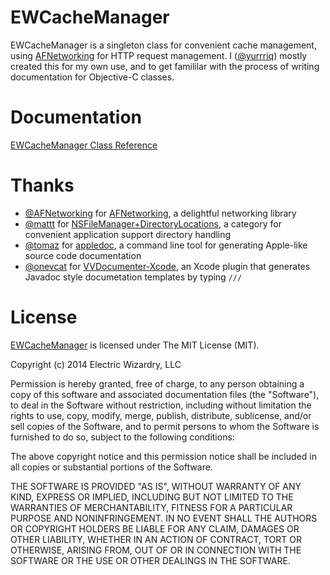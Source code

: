 EWCacheManager
=============

EWCacheManager is a singleton class for convenient cache management, using [AFNetworking](https://github.com/AFNetworking/AFNetworking) for HTTP request management. I ([@yurrriq](https://github.com/yurrriq)) mostly created this for my own use, and to get famililar with the process of writing documentation for Objective-C classes.

# Documentation
[EWCacheManager Class Reference](http://electric-wizardry.com/Classes/EWCacheManager.html)

# Thanks
- [@AFNetworking](https://github.com/AFNetworking) for [AFNetworking](https://github.com/AFNetworking/AFNetworking), a delightful networking library
- [@mattt](https://github.com/mattt) for [NSFileManager+DirectoryLocations](http://www.cocoawithlove.com/2010/05/finding-or-creating-application-support.html), a category for convenient application support directory handling
- [@tomaz](https://github.com/tomaz) for [appledoc](https://github.com/tomaz/appledoc), a command line tool for generating Apple-like source code documentation
- [@onevcat](https://github.com/onevcat) for [VVDocumenter-Xcode](https://github.com/onevcat/VVDocumenter-Xcode), an Xcode plugin that generates Javadoc style documetation templates by typing `///`

# License
[EWCacheManager](https://github.com/electricwizardry/cache-manager/) is licensed under The MIT License (MIT).

Copyright (c) 2014 Electric Wizardry, LLC

Permission is hereby granted, free of charge, to any person obtaining a copy
of this software and associated documentation files (the "Software"), to deal
in the Software without restriction, including without limitation the rights
to use, copy, modify, merge, publish, distribute, sublicense, and/or sell
copies of the Software, and to permit persons to whom the Software is
furnished to do so, subject to the following conditions:

The above copyright notice and this permission notice shall be included in
all copies or substantial portions of the Software.

THE SOFTWARE IS PROVIDED "AS IS", WITHOUT WARRANTY OF ANY KIND, EXPRESS OR
IMPLIED, INCLUDING BUT NOT LIMITED TO THE WARRANTIES OF MERCHANTABILITY,
FITNESS FOR A PARTICULAR PURPOSE AND NONINFRINGEMENT. IN NO EVENT SHALL THE
AUTHORS OR COPYRIGHT HOLDERS BE LIABLE FOR ANY CLAIM, DAMAGES OR OTHER
LIABILITY, WHETHER IN AN ACTION OF CONTRACT, TORT OR OTHERWISE, ARISING FROM,
OUT OF OR IN CONNECTION WITH THE SOFTWARE OR THE USE OR OTHER DEALINGS IN
THE SOFTWARE.
